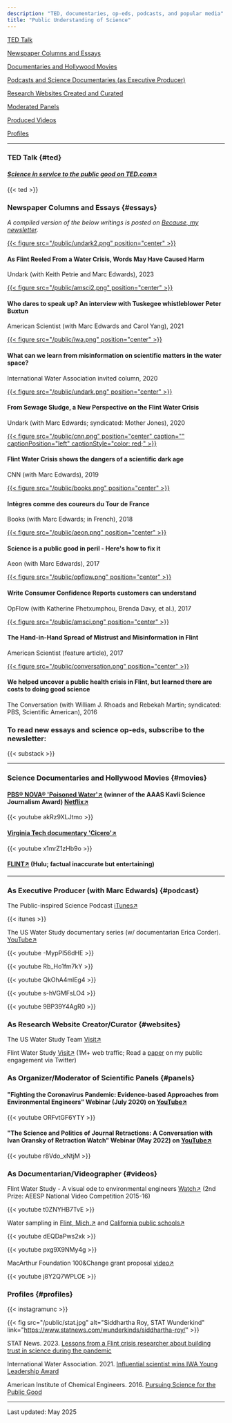 ```yaml
---
description: "TED, documentaries, op-eds, podcasts, and popular media"
title: "Public Understanding of Science"
---
```


[TED Talk](#ted)

[Newspaper Columns and Essays](#essays)

[Documentaries and Hollywood Movies](#movies)

[Podcasts and Science Documentaries (as Executive Producer)](#podcast)

[Research Websites Created and Curated](#websites)

[Moderated Panels](#panels)

[Produced Videos](#videos)

[Profiles](#profiles)

------

### TED Talk {#ted}

#### [*Science in service to the public good on TED.com*↗](https://www.ted.com/talks/siddhartha_roy_science_in_service_to_the_public_good?language=en) 

{{< ted >}}

### Newspaper Columns and Essays {#essays}

*A compiled version of the below writings is posted on [Because, my newsletter](https://siddhartharoy.substack.com/).*

[{{< figure src="/public/undark2.png" position="center" >}}](https://undark.org/2023/03/30/as-flint-reeled-from-a-water-crisis-words-may-have-caused-harm/)
#### As Flint Reeled From a Water Crisis, Words May Have Caused Harm
Undark (with Keith Petrie and Marc Edwards), 2023

[{{< figure src="/public/amsci2.png" position="center" >}}](https://www.americanscientist.org/article/who-dares-to-speak-up)
#### Who dares to speak up? An interview with Tuskegee whistleblower Peter Buxtun
American Scientist (with Marc Edwards and Carol Yang), 2021

[{{< figure src="/public/iwa.png" position="center" >}}](https://iwa-network.org/what-can-we-learn-from-misinformation-on-scientific-matters-in-the-water-space/)
#### What can we learn from misinformation on scientific matters in the water space? 
International Water Association invited column, 2020

[{{< figure src="/public/undark.png" position="center" >}}](https://undark.org/2020/09/17/flint-water-crisis-sewage/)
#### From Sewage Sludge, a New Perspective on the Flint Water Crisis
Undark (with Marc Edwards; syndicated: Mother Jones), 2020

[{{< figure src="/public/cnn.png" position="center" caption="" captionPosition="left" captionStyle="color: red;" >}}](https://edition.cnn.com/2019/03/14/opinions/flint-water-myths-scientific-dark-age-roy-edwards/index.html)
#### Flint Water Crisis shows the dangers of a scientific dark age
CNN (with Marc Edwards), 2019

[{{< figure src="/public/books.png" position="center" >}}](https://www.books.fr/integres-coureurs-tour-de-france/)
#### Intègres comme des coureurs du Tour de France
Books (with Marc Edwards; in French), 2018

[{{< figure src="/public/aeon.png" position="center" >}}](https://aeon.co/essays/science-is-a-public-good-in-peril-heres-how-to-fix-it)
#### Science is a public good in peril - Here's how to fix it 
Aeon (with Marc Edwards), 2017

[{{< figure src="/public/opflow.png" position="center" >}}](https://awwa.onlinelibrary.wiley.com/doi/10.5991/OPF.2017.43.0010)
#### Write Consumer Confidence Reports customers can understand 
OpFlow (with Katherine Phetxumphou, Brenda Davy, et al.), 2017

[{{< figure src="/public/amsci.png" position="center" >}}](https://www.americanscientist.org/article/the-hand-in-hand-spread-of-mistrust-and-misinformation-in-flint)
#### The Hand-in-Hand Spread of Mistrust and Misinformation in Flint
American Scientist (feature article), 2017

[{{< figure src="/public/conversation.png" position="center" >}}](https://theconversation.com/we-helped-uncover-a-public-health-crisis-in-flint-but-learned-there-are-costs-to-doing-good-science-54227)
#### We helped uncover a public health crisis in Flint, but learned there are costs to doing good science
The Conversation (with William J. Rhoads and Rebekah Martin; syndicated: PBS, Scientific American), 2016

### To read new essays and science op-eds, subscribe to the newsletter:

{{< substack >}}

------

### Science Documentaries and Hollywood Movies {#movies}

#### [PBS® NOVA® 'Poisoned Water'↗](https://www.pbs.org/video/3001355667/) (winner of the AAAS Kavli Science Journalism Award)  [Netflix↗](https://www.netflix.com/title/81121185) 

{{< youtube akRz9XLJtmo >}}

#### [Virginia Tech documentary 'Cicero'↗](https://www.youtube.com/watch?v=x1mrZ1zHb9o)

{{< youtube x1mrZ1zHb9o >}}

#### [FLINT↗](https://www.imdb.com/title/tt6397426/) (Hulu; factual inaccurate but entertaining)

------

### As Executive Producer (with Marc Edwards) {#podcast}

The Public-inspired Science Podcast [iTunes↗](https://podcasts.apple.com/us/podcast/public-inspired-science/id1473322295) 

{{< itunes >}}

The US Water Study documentary series (w/ documentarian Erica Corder). [YouTube↗](https://www.youtube.com/playlist?list=PLoK83kxXhwqEB3cJiiA-NwGTLYkwBx4N3)

{{< youtube -MypPI56dHE >}}

{{< youtube Rb_Ho1fm7kY >}}

{{< youtube QkOhA4mlEg4 >}}

{{< youtube s-hVGMFsLO4 >}}

{{< youtube 9BP39Y4AgR0 >}}

### As Research Website Creator/Curator {#websites}

The US Water Study Team [Visit↗](www.uswaterstudy.org)

Flint Water Study [Visit↗](www.flintwaterstudy.org)  (1M+ web traffic; Read a [paper](https://doi.org/10.1177/1075547017751948) on my public engagement via Twitter)

### As Organizer/Moderator of Scientific Panels {#panels}

#### "Fighting the Coronavirus Pandemic: Evidence-based Approaches from Environmental Engineers" Webinar (July 2020) on [YouTube↗](https://www.youtube.com/watch?v=ORFvtGF6YTY)

{{< youtube ORFvtGF6YTY >}}

#### "The Science and Politics of Journal Retractions: A Conversation with Ivan Oransky of Retraction Watch" Webinar (May 2022) on [YouTube↗](https://www.youtube.com/watch?v=r8Vdo_xNtjM)

{{< youtube r8Vdo_xNtjM >}}

### As Documentarian/Videographer {#videos}

Flint Water Study - A visual ode to environmental engineers [Watch↗](https://www.youtube.com/watch?v=t0ZNYHB7TvE) (2nd Prize: AEESP National Video Competition 2015-16)

{{< youtube t0ZNYHB7TvE >}}

Water sampling in [Flint, Mich.↗](https://youtu.be/dEQDaPws2xk) and [California public schools↗](https://youtu.be/pxg9X9NMy4g)

{{< youtube dEQDaPws2xk >}}

{{< youtube pxg9X9NMy4g >}}

MacArthur Foundation 100&Change grant proposal [video↗](https://youtu.be/j8Y2Q7WPLOE)

{{< youtube j8Y2Q7WPLOE >}}


### Profiles {#profiles}

{{< instagramunc >}}

{{< fig src="/public/stat.jpg" alt="Siddhartha Roy, STAT Wunderkind" link="https://www.statnews.com/wunderkinds/siddhartha-roy/" >}}

STAT News. 2023. [Lessons from a Flint crisis researcher about building trust in science during the pandemic](https://www.statnews.com/2021/11/18/flint-water-science-trust-covid19/)

International Water Association. 2021. [Influential scientist wins IWA Young Leadership Award](https://iwa-network.org/press/influential-scientist-wins-iwa-young-leadership-award/)

American Institute of Chemical Engineers. 2016. [Pursuing Science for the Public Good](https://www.aiche.org/resources/publications/cep/2016/december/profile-pursuing-science-public-good)

------

Last updated: May 2025
